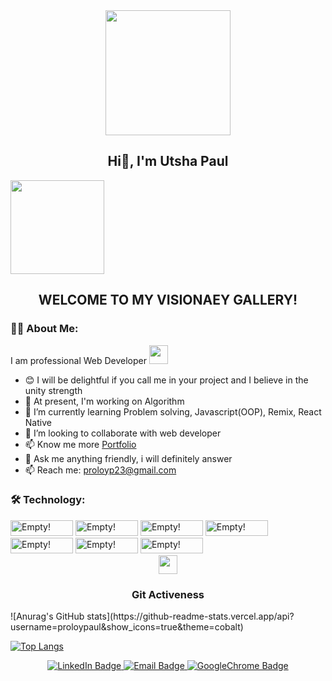 
<div id="header" align="center">
  <img src="https://media.giphy.com/media/jdPMeyv9rn0hZHh8n9/giphy.gif" width="200" height="200"/>
  <h2>Hi👋, I'm Utsha Paul</h2> 
</div>

<img src="https://komarev.com/ghpvc/?username=proloypaul&style=flat-square&color=blue" width="150"/>
<div align="center">
  <h2>WELCOME TO MY VISIONAEY GALLERY!</h3>
</div>

### :man_technologist: About Me:

I am professional Web Developer <img src="https://media.giphy.com/media/WUlplcMpOCEmTGBtBW/giphy.gif" width="30"> 

- 😊 I will be delightful if you call me in your project and I believe in the unity strength
- 🔭 At present, I'm working on Algorithm
- 🌱 I’m currently learning Problem solving, Javascript(OOP), Remix, React Native
- 👯 I’m looking to collaborate with web developer
- 📫 Know me more <a href="https://utshapaul-23.vercel.app/">Portfolio</a> 
- 💬 Ask me anything friendly, i will definitely answer
- 📫 Reach me: <a>proloyp23@gmail.com</a>


### :hammer_and_wrench: Technology:

<div>

  <img src="https://img.shields.io/badge/Javascript-brightgreen?style=for-the-badge&logo=Javascript&logoColor=white" alt="Empty!" width="100" height="25"/>
  <img src="https://img.shields.io/badge/React-brightgreen?style=for-the-badge&logo=React&logoColor=white" alt="Empty!" width="100" height="25"/>


  <img src="https://img.shields.io/badge/Javascript-brightgreen?style=for-the-badge&logo=Javascript&logoColor=white" alt="Empty!" width="100" height="25"/>

  <img src="https://img.shields.io/badge/Javascript-brightgreen?style=for-the-badge&logo=Javascript&logoColor=white" alt="Empty!" width="100" height="25"/>

  <img src="https://img.shields.io/badge/Javascript-brightgreen?style=for-the-badge&logo=Javascript&logoColor=white" alt="Empty!" width="100" height="25"/>

  <img src="https://img.shields.io/badge/Javascript-brightgreen?style=for-the-badge&logo=Javascript&logoColor=white" alt="Empty!" width="100" height="25"/>

  <img src="https://img.shields.io/badge/Javascript-brightgreen?style=for-the-badge&logo=Javascript&logoColor=white" alt="Empty!" width="100" height="25"/>
</div>


<div align="center">
  <img src="https://media.giphy.com/media/RJCHOp6EBRLHO/giphy.gif" width="30">
  <h3>Git Activeness</h3>
</div>
![Anurag's GitHub stats](https://github-readme-stats.vercel.app/api?username=proloypaul&show_icons=true&theme=cobalt)

[![Top Langs](https://github-readme-stats.vercel.app/api/top-langs/?username=proloypaul&theme=cobalt&layout=compact)](https://github.com/anuraghazra/github-readme-stats)

<div id="badges" align="center">
  <a href="https://www.linkedin.com/in/utsha-kumar-paul/">
    <img src="https://img.shields.io/badge/LinkedIn-blue?style=for-the-badge&logo=linkedin&logoColor=white" alt="LinkedIn Badge"/>
  </a>
  <a href="proloyp23@gmail.com">
    <img src="https://img.shields.io/badge/proloyp23@gmail.com-red?style=for-the-badge&logo=Email&logoColor=white" alt="Email Badge"/>
  </a>
  <a href="https://utshapaul-23.vercel.app/">
    <img src="https://img.shields.io/badge/Portfolio-blue?style=for-the-badge&logo=GoogleChrome&logoColor=white" alt="GoogleChrome Badge"/>
  </a>
</div>
